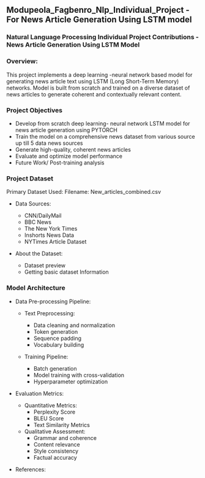 ## Modupeola_Fagbenro_Nlp_Individual_Project - For News Article Generation Using LSTM model 



### Natural Language Processing Individual Project Contributions - News Article Generation Using LSTM Model 

### Overview:
This project implements a deep learning -neural network based model for generating news article text using LSTM (Long Short-Term Memory) networks. 
Model is built from scratch and trained on a diverse dataset of news articles to generate coherent and contextually relevant content.

 
### Project Objectives

- Develop from scratch deep learning- neural network LSTM model for news article generation using PYTORCH 
- Train the model on a comprehensive news dataset from various source up till 5 data news sources 
- Generate high-quality, coherent news articles
- Evaluate and optimize model performance
- Future Work/ Post-training analysis

###  Project Dataset
Primary Dataset Used:
Filename: New_articles_combined.csv 
 - Data Sources:
    - CNN/DailyMail
    - BBC News
   - The New York Times
   - Inshorts News Data
   - NYTimes Article Dataset

- About the Dataset: 
    - Dataset preview
    - Getting basic dataset Information
 
 ### Model Architecture 


- Data Pre-processing Pipeline:
  - Text Preprocessing:
      - Data cleaning and normalization
      - Token generation
      - Sequence padding
      - Vocabulary building

  - Training Pipeline:
      - Batch generation
      - Model training with cross-validation
      - Hyperparameter optimization

- Evaluation Metrics:
    - Quantitative Metrics: 
        - Perplexity Score
        - BLEU Score
        - Text Similarity Metrics
    - Qualitative Assessment: 
        - Grammar and coherence
        - Content relevance
        - Style consistency
        - Factual accuracy
     
- References: 
